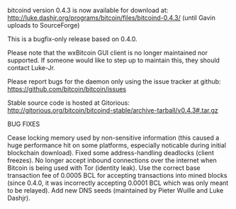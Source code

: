 bitcoind version 0.4.3 is now available for download at:
http://luke.dashjr.org/programs/bitcoin/files/bitcoind-0.4.3/ (until Gavin uploads to SourceForge)

This is a bugfix-only release based on 0.4.0.

Please note that the wxBitcoin GUI client is no longer maintained nor supported. If someone would like to step up to maintain this, they should contact Luke-Jr.

Please report bugs for the daemon only using the issue tracker at github:
https://github.com/bitcoin/bitcoin/issues

Stable source code is hosted at Gitorious:
http://gitorious.org/bitcoin/bitcoind-stable/archive-tarball/v0.4.3#.tar.gz

BUG FIXES

Cease locking memory used by non-sensitive information (this caused a huge performance hit on some platforms, especially noticable during initial blockchain download).
Fixed some address-handling deadlocks (client freezes).
No longer accept inbound connections over the internet when Bitcoin is being used with Tor (identity leak).
Use the correct base transaction fee of 0.0005 BCL for accepting transactions into mined blocks (since 0.4.0, it was incorrectly accepting 0.0001 BCL which was only meant to be relayed).
Add new DNS seeds (maintained by Pieter Wuille and Luke Dashjr).


